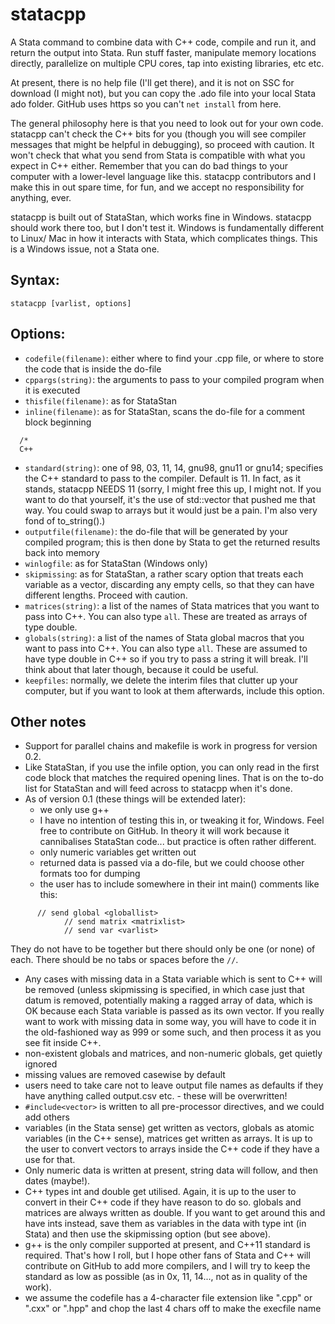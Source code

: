 statacpp
========

A Stata command to combine data with C++ code, compile and run it, and return the output into Stata. Run stuff faster, manipulate memory locations directly, parallelize on multiple CPU cores, tap into existing libraries, etc etc.

At present, there is no help file (I'll get there), and it is not on SSC for download (I might not), but you can copy the .ado file into your local Stata ado folder. GitHub uses https so you can't `net install` from here.

The general philosophy here is that you need to look out for your own code. statacpp can't check the C++ bits for you (though you will see compiler messages that might be helpful in debugging), so proceed with caution. It won't check that what you send from Stata is compatible with what you expect in C++ either. Remember that you can do bad things to your computer with a lower-level language like this. statacpp contributors and I make this in out spare time, for fun, and we accept no responsibility for anything, ever.

statacpp is built out of StataStan, which works fine in Windows. statacpp should work there too, but I don't test it. Windows is fundamentally different to Linux/ Mac in how it interacts with Stata, which complicates things. This is a Windows issue, not a Stata one.

Syntax:
-------
`statacpp [varlist, options]`

Options:
--------
* `codefile(filename)`: either where to find your .cpp file, or where to store the code that is inside the do-file
* `cppargs(string)`: the arguments to pass to your compiled program when it is executed
* `thisfile(filename)`: as for StataStan
* `inline(filename)`: as for StataStan, scans the do-file for a comment block beginning
```
  /*
  C++
```
* `standard(string)`: one of 98, 03, 11, 14, gnu98, gnu11 or gnu14; specifies the C++ standard to pass to the compiler. Default is 11. In fact, as it stands, statacpp NEEDS 11 (sorry, I might free this up, I might not. If you want to do that yourself, it's the use of std::vector that pushed me that way. You could swap to arrays but it would just be a pain. I'm also very fond of to_string().)
* `outputfile(filename)`: the do-file that will be generated by your compiled program; this is then done by Stata to get the returned results back into memory
* `winlogfile`: as for StataStan (Windows only)
* `skipmissing`: as for StataStan, a rather scary option that treats each variable as a vector, discarding any empty cells, so that they can have different lengths. Proceed with caution.
* `matrices(string)`: a list of the names of Stata matrices that you want to pass into C++. You can also type `all`. These are treated as arrays of type double.
* `globals(string)`: a list of the names of Stata global macros that you want to pass into C++. You can also type `all`. These are assumed to have type double in C++ so if you try to pass a string it will break. I'll think about that later though, because it could be useful.
* `keepfiles`: normally, we delete the interim files that clutter up your computer, but if you want to look at them afterwards, include this option.

Other notes
-----------
* Support for parallel chains and makefile is work in progress for version 0.2.
* Like StataStan, if you use the infile option, you can only read in the first code block that matches the required opening lines. That is on the to-do list for StataStan and will feed across to statacpp when it's done.
* As of version 0.1 (these things will be extended later):
  * we only use g++
  * I have no intention of testing this in, or tweaking it for, Windows. Feel free to contribute on GitHub. In theory it will work because it cannibalises StataStan code... but practice is often rather different.
  * only numeric variables get written out
  * returned data is passed via a do-file, but we could choose other formats too for dumping
  * the user has to include somewhere in their int main() comments like this:
```
      // send global <globallist>
			// send matrix <matrixlist>
			// send var <varlist>
```
   They do not have to be together but there should only be one (or none) of each. There should be no tabs or spaces before the `//`.
  * Any cases with missing data in a Stata variable which is sent to C++ will be removed (unless skipmissing is specified, in which case just that datum is removed, potentially making a ragged array of data, which is OK because each Stata variable is passed as its own vector. If you really want to work with missing data in some way, you will have to code it in the old-fashioned way as 999 or some such, and then process it as you see fit inside C++.
* non-existent globals and matrices, and non-numeric globals, get quietly ignored
* missing values are removed casewise by default
* users need to take care not to leave output file names as defaults if they have anything called output.csv etc. - these will be overwritten!
* `#include<vector>` is written to all pre-processor directives, and we could add others
* variables (in the Stata sense) get written as vectors, globals as atomic variables (in the C++ sense), matrices get written as arrays. It is up to the user to convert vectors to arrays inside the C++ code if they have a use for that.
* Only numeric data is written at present, string data will follow, and then dates (maybe!).
* C++ types int and double get utilised. Again, it is up to the user to convert in their C++ code if they have reason to do so. globals and matrices are always written as double. If you want to get around this and have ints instead, save them as variables in the data with type int (in Stata) and then use the skipmissing option (but see above).
* g++ is the only compiler supported at present, and C++11 standard is required. That's how I roll, but I hope other fans of Stata and C++ will contribute on GitHub to add more compilers, and I will try to keep the standard as low as possible (as in 0x, 11, 14..., not as in quality of the work).
* we assume the codefile has a 4-character file extension like ".cpp" or ".cxx" or ".hpp" and chop the last 4 chars off to make the execfile name
